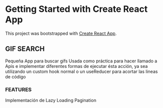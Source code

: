 # Getting Started with Create React App

This project was bootstrapped with [Create React App](https://github.com/facebook/create-react-app).

## GIF SEARCH

Pequeña App para buscar gifs 
Usada como práctica para hacer llamado a Apis e implementar diferentes formas de ejecutar ésta acción, ya sea utilizando un custom hook normal o un useReducer para acortar las lineas de código

### FEATURES
Implementación de Lazy Loading 
Pagination 